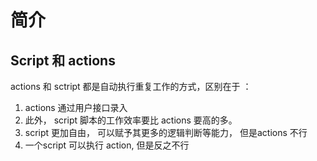# 简介



## Script 和 actions

actions 和 sctript 都是自动执行重复工作的方式，区别在于 ：

1. actions 通过用户接口录入
2. 此外， script 脚本的工作效率要比 actions 要高的多。 
3. script 更加自由， 可以赋予其更多的逻辑判断等能力， 但是actions 不行
4. 一个script 可以执行 action, 但是反之不行



